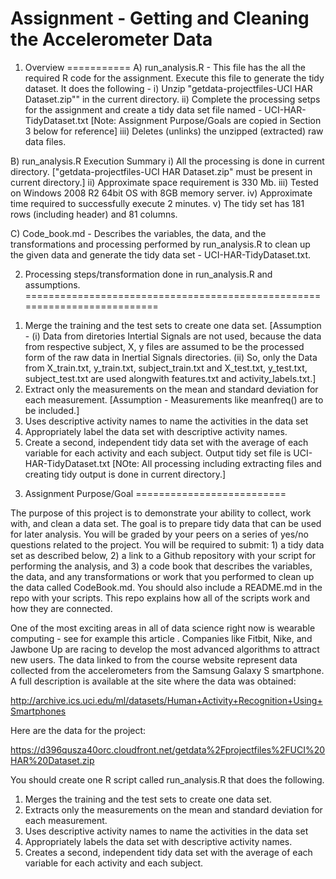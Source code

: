 Assignment - Getting and Cleaning the Accelerometer Data
========================================================

1) Overview
===========
A) run_analysis.R - This file has the all the required R code for the assignment. Execute this file to generate the tidy dataset. It does the following - 
i) Unzip "getdata-projectfiles-UCI HAR Dataset.zip"" in the current directory. 
ii) Complete the processing setps for the assignment and create a tidy data set file named - UCI-HAR-TidyDataset.txt [Note: Assignment Purpose/Goals are copied in Section 3 below for reference]
iii) Deletes (unlinks) the unzipped (extracted) raw data files. 

B) run_analysis.R Execution Summary
i) All the processing is done in current directory.
["getdata-projectfiles-UCI HAR Dataset.zip" must be present in current directory.]
ii) Approximate space requirement is 330 Mb.
iii) Tested on Windows 2008 R2 64bit OS with 8GB memory server. 
iv) Approximate time required to successfully execute  2 minutes. 
v) The tidy set has 181 rows (including header) and 81 columns. 

C) Code_book.md - Describes the variables, the data, and the transformations and processing performed by run_analysis.R to clean up the given data and generate the tidy data set - UCI-HAR-TidyDataset.txt. 

2) Processing steps/transformation done in run_analysis.R and assumptions. 
==========================================================================

1.  Merge the training and the test sets to create one data set.
    [Assumption - (i) Data from diretories Intertial Signals are not used, because 
    the data from respective subject, X, y files are assumed to be the processed 
    form of the raw data in Inertial Signals directories. 
    (ii) So, only the Data from X_train.txt, y_train.txt, subject_train.txt and 
    X_test.txt, y_test.txt, subject_test.txt are used alongwith features.txt and 
    activity_labels.txt.]
2.  Extract only the measurements on the mean and standard deviation for 
    each measurement. 
    [Assumption - Measurements like meanfreq() are to be included.]
3.	Uses descriptive activity names to name the activities in the data set
4.	Appropriately label the data set with descriptive activity names. 
5.	Create a second, independent tidy data set with the average of each 
    variable for each activity and each subject. 
    Output tidy set file is UCI-HAR-TidyDataset.txt
    [NOte: All processing including extracting files and creating tidy output
    is done in current directory.] 

3) Assignment Purpose/Goal
==========================

The purpose of this project is to demonstrate your ability to collect, work with, and clean a data set. The goal is to prepare tidy data that can be used for later analysis. You will be graded by your peers on a series of yes/no questions related to the project. You will be required to submit: 1) a tidy data set as described below, 2) a link to a Github repository with your script for performing the analysis, and 3) a code book that describes the variables, the data, and any transformations or work that you performed to clean up the data called CodeBook.md. You should also include a README.md in the repo with your scripts. This repo explains how all of the scripts work and how they are connected. 

One of the most exciting areas in all of data science right now is wearable computing - see for example this article . Companies like Fitbit, Nike, and Jawbone Up are racing to develop the most advanced algorithms to attract new users. The data linked to from the course website represent data collected from the accelerometers from the Samsung Galaxy S smartphone. A full description is available at the site where the data was obtained: 

http://archive.ics.uci.edu/ml/datasets/Human+Activity+Recognition+Using+Smartphones 

Here are the data for the project: 

https://d396qusza40orc.cloudfront.net/getdata%2Fprojectfiles%2FUCI%20HAR%20Dataset.zip 

You should create one R script called run_analysis.R that does the following. 

1.  Merges the training and the test sets to create one data set.
2.	Extracts only the measurements on the mean and standard deviation for each measurement. 
3.	Uses descriptive activity names to name the activities in the data set
4.	Appropriately labels the data set with descriptive activity names. 
5.	Creates a second, independent tidy data set with the average of each variable for each activity and each subject. 


